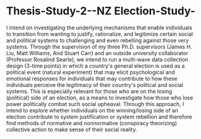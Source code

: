 # Thesis-Study-2--NZ Election-Study-

I intend on investigating the underlying mechanisms that enable individuals to transition from wanting to justify, rationalize, and legitimize certain
social and political systems to challenging and even rebelling against those very systems. Through the supervision of my three Ph.D. supervisors
(James H. Liu, Matt Williams, And Stuart Carr) and an outside university collaborator (Professor Rosalind Searle), we intend to run a multi-wave
data collection design (3-time points) in which a country's general election is used as a political event (natural experiment) that may elicit
psychological and emotional responses for individuals that may contribute to how these individuals perceive the legitimacy of their country's
political and social systems. This is especially relevant for those who are on the losing (political) side of an election, as a means to investigate how
those who lose power politically combat such social upheaval. Through this approach, I intend to explore whether individuals on the
winning/losing side of an election contribute to system justification or system rebellion and therefore find methods of normative and nonnormative
(conspiracy theorizing) collective action to make sense of their social reality.

